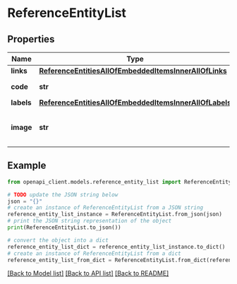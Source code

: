# ReferenceEntityList


## Properties

Name | Type | Description | Notes
------------ | ------------- | ------------- | -------------
**links** | [**ReferenceEntitiesAllOfEmbeddedItemsInnerAllOfLinks**](ReferenceEntitiesAllOfEmbeddedItemsInnerAllOfLinks.md) |  | [optional] 
**code** | **str** | Reference entity code | 
**labels** | [**ReferenceEntitiesAllOfEmbeddedItemsInnerAllOfLabels**](ReferenceEntitiesAllOfEmbeddedItemsInnerAllOfLabels.md) |  | [optional] 
**image** | **str** | Code of the reference entity image | [optional] [default to 'null']

## Example

```python
from openapi_client.models.reference_entity_list import ReferenceEntityList

# TODO update the JSON string below
json = "{}"
# create an instance of ReferenceEntityList from a JSON string
reference_entity_list_instance = ReferenceEntityList.from_json(json)
# print the JSON string representation of the object
print(ReferenceEntityList.to_json())

# convert the object into a dict
reference_entity_list_dict = reference_entity_list_instance.to_dict()
# create an instance of ReferenceEntityList from a dict
reference_entity_list_from_dict = ReferenceEntityList.from_dict(reference_entity_list_dict)
```
[[Back to Model list]](../README.md#documentation-for-models) [[Back to API list]](../README.md#documentation-for-api-endpoints) [[Back to README]](../README.md)


